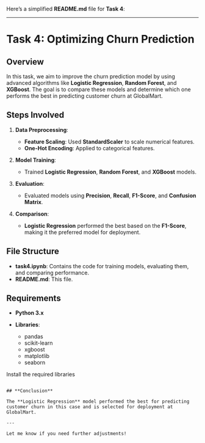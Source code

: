 Here’s a simplified **README.md** file for **Task 4**:

---

# Task 4: Optimizing Churn Prediction

## **Overview**

In this task, we aim to improve the churn prediction model by using advanced algorithms like **Logistic Regression**, **Random Forest**, and **XGBoost**. The goal is to compare these models and determine which one performs the best in predicting customer churn at GlobalMart.

## **Steps Involved**

1. **Data Preprocessing**:

   * **Feature Scaling**: Used **StandardScaler** to scale numerical features.
   * **One-Hot Encoding**: Applied to categorical features.

2. **Model Training**:

   * Trained **Logistic Regression**, **Random Forest**, and **XGBoost** models.

3. **Evaluation**:

   * Evaluated models using **Precision**, **Recall**, **F1-Score**, and **Confusion Matrix**.

4. **Comparison**:

   * **Logistic Regression** performed the best based on the **F1-Score**, making it the preferred model for deployment.

## **File Structure**

* **task4.ipynb**: Contains the code for training models, evaluating them, and comparing performance.
* **README.md**: This file.

## **Requirements**

* **Python 3.x**
* **Libraries**:

  * pandas
  * scikit-learn
  * xgboost
  * matplotlib
  * seaborn

Install the required libraries 
```

## **Conclusion**

The **Logistic Regression** model performed the best for predicting customer churn in this case and is selected for deployment at GlobalMart.

---

Let me know if you need further adjustments!
